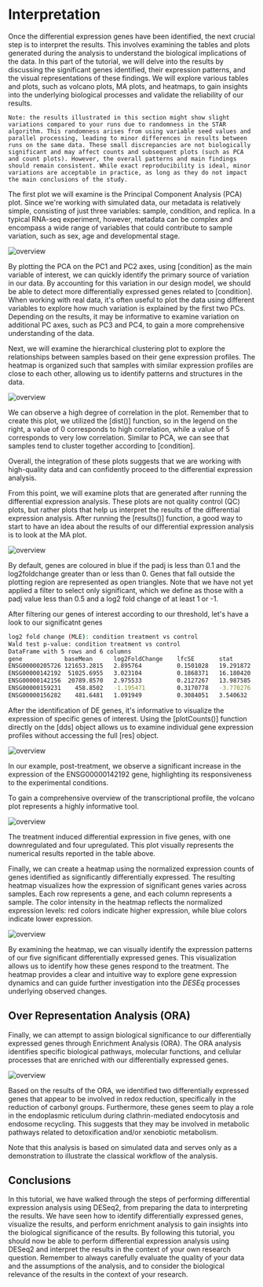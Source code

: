 # Interpretation

Once the differential expression genes have been identified, the next crucial step is to interpret the results. This involves examining the tables and plots generated during the analysis to understand the biological implications of the data. In this part of the tutorial, we will delve into the results by discussing the significant genes identified, their expression patterns, and the visual representations of these findings. We will explore various tables and plots, such as volcano plots, MA plots, and heatmaps, to gain insights into the underlying biological processes and validate the reliability of our results.

`Note: the results illustrated in this section might show slight variations compared to your runs due to randomness in the STAR algorithm. This randomness arises from using variable seed values and parallel processing, leading to minor differences in results between runs on the same data. These small discrepancies are not biologically significant and may affect counts and subsequent plots (such as PCA and count plots). However, the overall patterns and main findings should remain consistent. While exact reproducibility is ideal, minor variations are acceptable in practice, as long as they do not impact the main conclusions of the study.`

The first plot we will examine is the Principal Component Analysis (PCA) plot. Since we're working with simulated data, our metadata is relatively simple, consisting of just three variables: sample, condition, and replica. In a typical RNA-seq experiment, however, metadata can be complex and encompass a wide range of variables that could contribute to sample variation, such as sex, age and developmental stage. 

![overview](./img/PCA.png)

By plotting the PCA on the PC1 and PC2 axes, using [condition] as the main variable of interest, we can quickly identify the primary source of variation in our data. By accounting for this variation in our design model, we should be able to detect more differentially expressed genes related to [condition]. When working with real data, it's often useful to plot the data using different variables to explore how much variation is explained by the first two PCs. Depending on the results, it may be informative to examine variation on additional PC axes, such as PC3 and PC4, to gain a more comprehensive understanding of the data.

Next, we will examine the hierarchical clustering plot to explore the relationships between samples based on their gene expression profiles. The heatmap is organized such that samples with similar expression profiles are close to each other, allowing us to identify patterns and structures in the data.

![overview](./img/hierarchical_clustering.png)

We can observe a high degree of correlation in the plot. Remember that to create this plot, we utilized the [dist()] function, so in the legend on the right, a value of 0 corresponds to high correlation, while a value of 5 corresponds to very low correlation. Similar to PCA, we can see that samples tend to cluster together according to [condition].

Overall, the integration of these plots suggests that we are working with high-quality data and can confidently proceed to the differential expression analysis.

From this point, we will examine plots that are generated after running the differential expression analysis. These plots are not quality control (QC) plots, but rather plots that help us interpret the results of the differential expression analysis. 
After running the [results()] function, a good way to start to have an idea about the results of our differential expression analysis is to look at the MA plot. 

![overview](./img/MA_plot.png)

By default, genes are coloured in blue if the padj is less than 0.1 and the log2foldchange greater than or less than 0. Genes that fall outside the plotting region are represented as open triangles. Note that we have not yet applied a filter to select only significant, which we define as those with a padj value less than 0.5 and a log2 fold change of at least 1 or -1.

After filtering our genes of interest according to our threshold, let's have a look to our significatnt genes

```bash
log2 fold change (MLE): condition treatment vs control 
Wald test p-value: condition treatment vs control 
DataFrame with 5 rows and 6 columns
gene            baseMean      log2FoldChange    lfcSE       stat       pvalue          padj
ENSG00000205726 121653.2815   2.895764          0.1501028   19.291872   6.285623e-83    1.477121e-80
ENSG00000142192  51025.6955   3.023104          0.1868371   16.180420   6.931957e-59    8.145049e-57
ENSG00000142156  20789.8570   2.975533          0.2127267   13.987585   1.856093e-44    1.453940e-42
ENSG00000159231    458.8502   -1.195471         0.3170778   -3.770276   1.630670e-04    9.580189e-03
ENSG00000156282    481.6481   1.091949          0.3084051   3.540632    3.991703e-04    1.876100e-02
```

After the identification of DE genes, it's informative to visualize the expression of specific genes of interest. Using the [plotCounts()] function directly on the [dds] object allows us to examine individual gene expression profiles without accessing the full [res] object.

![overview](./img/plotCounts.png)

In our example, post-treatment, we observe a significant increase in the expression of the ENSG00000142192 gene, highlighting its responsiveness to the experimental conditions.

To gain a comprehensive overview of the transcriptional profile, the volcano plot represents a highly informative tool.

![overview](./img/volcanoplot.png)

The treatment induced differential expression in five genes, with one downregulated and four upregulated. This plot visually represents the numerical results reported in the table above.

Finally, we can create a heatmap using the normalized expression counts of genes identified as significantly differentially expressed. The resulting heatmap visualizes how the expression of significant genes varies across samples. Each row represents a gene, and each column represents a sample. The color intensity in the heatmap reflects the normalized expression levels: red colors indicate higher expression, while blue colors indicate lower expression.

![overview](./img/heatmap_de_genes.png)

By examining the heatmap, we can visually identify the expression patterns of our five significant differentially expressed genes. This visualization allows us to identify how these genes respond to the treatment. The heatmap provides a clear and intuitive way to explore gene expression dynamics and can guide further investigation into the *DESEq* processes underlying observed changes.

## Over Representation Analysis (ORA)

Finally, we can attempt to assign biological significance to our differentially expressed genes through Enrichment Analysis (ORA). The ORA analysis identifies specific biological pathways, molecular functions, and cellular processes that are enriched with our differentially expressed genes.

![overview](./img/enrichment_plot.png)

Based on the results of the ORA, we identified two differentially expressed genes that appear to be involved in redox reduction, specifically in the reduction of carbonyl groups. Furthermore, these genes seem to play a role in the endoplasmic reticulum during clathrin-mediated endocytosis and endosome recycling. This suggests that they may be involved in metabolic pathways related to detoxification and/or xenobiotic metabolism.

Note that this analysis is based on simulated data and serves only as a demonstration to illustrate the classical workflow of the analysis.

## Conclusions

In this tutorial, we have walked through the steps of performing differential expression analysis using DESeq2, from preparing the data to interpreting the results. We have seen how to identify differentially expressed genes, visualize the results, and perform enrichment analysis to gain insights into the biological significance of the results. By following this tutorial, you should now be able to perform differential expression analysis using DESeq2 and interpret the results in the context of your own research question. Remember to always carefully evaluate the quality of your data and the assumptions of the analysis, and to consider the biological relevance of the results in the context of your research.